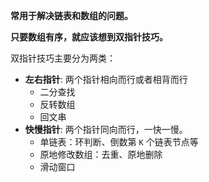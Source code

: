 **常用于解决链表和数组的问题。**

**只要数组有序，就应该想到双指针技巧。**

双指针技巧主要分为两类：

- **左右指针**: 两个指针相向而行或者相背而行
	- 二分查找
	- 反转数组
	- 回文串
- **快慢指针**: 两个指针同向而行，一快一慢。
	- 单链表：环判断、倒数第 `K` 个链表节点等
	- 原地修改数组：去重、原地删除
	- 滑动窗口
